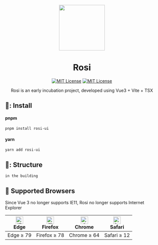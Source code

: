 <p align="center">
  <img src="https://raw.githubusercontent.com/rosi-ui/rosi-ui/dev-swanine/packages/rosiui/public/rosi-logo.png" width="150">
</p>


<h1 align="center">Rosi</h1>

<div align="center">

[![MIT License](https://img.shields.io/npm/v/rosi-ui?style=flat-square)](https://opensource.org/licenses/MIT)
[![MIT License](https://img.shields.io/github/license/rosi-ui/rosi-ui?style=flat-square)](https://opensource.org/licenses/MIT)

</div>

<p align="center">
Rosi is an early incubation project, developed using Vue3 + Vite + TSX
<br />
</p>

## 🔨: Install

#### pnpm
```sh
pnpm install rosi-ui
```

#### yarn

```sh
yarn add rosi-ui
```

## 🧩: Structure

```
in the building
```

## :dart: Supported Browsers

Since Vue 3 no longer supports IE11, Rosi no longer supports Internet Explorer

| [<img src="https://raw.githubusercontent.com/alrra/browser-logos/master/src/edge/edge_48x48.png" alt="IE / Edge" width="24px" height="24px" />](http://godban.github.io/browsers-support-badges/)</br>Edge | [<img src="https://raw.githubusercontent.com/alrra/browser-logos/master/src/firefox/firefox_48x48.png" alt="Firefox" width="24px" height="24px" />](http://godban.github.io/browsers-support-badges/)</br>Firefox | [<img src="https://raw.githubusercontent.com/alrra/browser-logos/master/src/chrome/chrome_48x48.png" alt="Chrome" width="24px" height="24px" />](http://godban.github.io/browsers-support-badges/)</br>Chrome | [<img src="https://raw.githubusercontent.com/alrra/browser-logos/master/src/safari/safari_48x48.png" alt="Safari" width="24px" height="24px" />](http://godban.github.io/browsers-support-badges/)</br>Safari |
| ------------------------------------------------------------ | ------------------------------------------------------------ | ------------------------------------------------------------ | ------------------------------------------------------------ |
| Edge ≥ 79                                                    | Firefox ≥ 78                                                 | Chrome ≥ 64                                                  | Safari ≥ 12                                                  |
